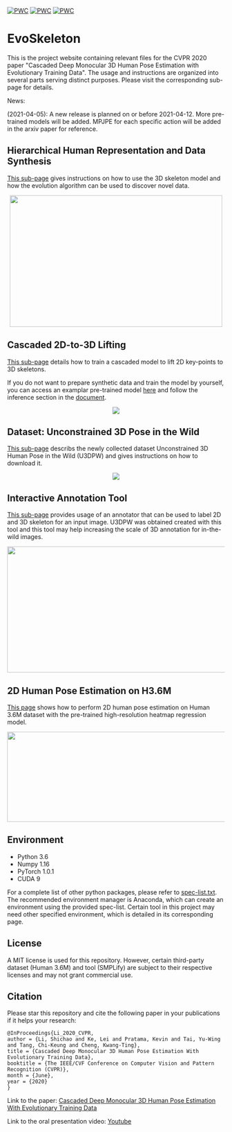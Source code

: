 [![PWC](https://img.shields.io/endpoint.svg?url=https://paperswithcode.com/badge/cascaded-deep-monocular-3d-human-pose-1/weakly-supervised-3d-human-pose-estimation-on)](https://paperswithcode.com/sota/weakly-supervised-3d-human-pose-estimation-on?p=cascaded-deep-monocular-3d-human-pose-1)
[![PWC](https://img.shields.io/endpoint.svg?url=https://paperswithcode.com/badge/cascaded-deep-monocular-3d-human-pose-1/monocular-3d-human-pose-estimation-on-human3)](https://paperswithcode.com/sota/monocular-3d-human-pose-estimation-on-human3?p=cascaded-deep-monocular-3d-human-pose-1)
[![PWC](https://img.shields.io/endpoint.svg?url=https://paperswithcode.com/badge/cascaded-deep-monocular-3d-human-pose-1/3d-human-pose-estimation-on-human36m)](https://paperswithcode.com/sota/3d-human-pose-estimation-on-human36m?p=cascaded-deep-monocular-3d-human-pose-1)
# EvoSkeleton
This is the project website containing relevant files for the CVPR 2020 paper "Cascaded Deep Monocular 3D Human Pose Estimation with Evolutionary Training Data". The usage and instructions are organized into several parts serving distinct purposes. Please visit the corresponding sub-page for details. 

News:

(2021-04-05): A new release is planned on or before 2021-04-12. More pre-trained models will be added. MPJPE for each specific action will be added in the arxiv paper for reference.

## Hierarchical Human Representation and Data Synthesis
[This sub-page](https://github.com/Nicholasli1995/EvoSkeleton/blob/master/docs/HHR.md) gives instructions on how to use the 3D skeleton model and how the evolution algorithm can be used to discover novel data.
<p align="center">
  <img src="https://github.com/Nicholasli1995/EvoSkeleton/blob/master/imgs/hierarchical.jpg"  width="492" height="304" />
</p>
  
## Cascaded 2D-to-3D Lifting 
[This sub-page](https://github.com/Nicholasli1995/EvoSkeleton/blob/master/docs/TRAINING.md) details how to train a cascaded model to lift 2D key-points to 3D skeletons.

If you do not want to prepare synthetic data and train the model by yourself, you can access an examplar pre-trained model [here](https://drive.google.com/file/d/158oCTK-9Y8Bl9qxidoHcXfqfeeA7qT93/view?usp=sharing) and follow the inference section in the [document](https://github.com/Nicholasli1995/EvoSkeleton/blob/master/docs/TRAINING.md).  
<p align="center">
  <img src="https://github.com/Nicholasli1995/EvoSkeleton/blob/master/imgs/architecture.jpg"/>
</p>

## Dataset: Unconstrained 3D Pose in the Wild
[This sub-page](https://github.com/Nicholasli1995/EvoSkeleton/blob/master/docs/DATASET.md) describs the newly collected dataset Unconstrained 3D Human Pose in the Wild (U3DPW) and gives instructions on how to download it.
<p align="center">
  <img src="https://github.com/Nicholasli1995/EvoSkeleton/blob/master/imgs/U3DPW.png"/>
</p>

## Interactive Annotation Tool
[This sub-page](https://github.com/Nicholasli1995/EvoSkeleton/blob/master/docs/ANNOTATOR.md) provides usage of an annotator that can be used to label 2D and 3D skeleton for an input image. U3DPW was obtained created with this tool and this tool may help increasing the scale of 3D annotation for in-the-wild images.
<p align="center">
  <img src="https://github.com/Nicholasli1995/EvoSkeleton/blob/master/imgs/tool.gif" width="531" height="291"/>
</p>

## 2D Human Pose Estimation on H3.6M
[This page](https://github.com/Nicholasli1995/EvoSkeleton/blob/master/docs/2DHPE.md) shows how to perform 2D human pose estimation on Human 3.6M dataset with the pre-trained high-resolution heatmap regression model.
<p align="center">
  <img src="https://github.com/Nicholasli1995/EvoSkeleton/blob/master/imgs/h36m2dpose2.png" width="789" height="208"/>
</p>

## Environment
- Python 3.6
- Numpy 1.16
- PyTorch 1.0.1
- CUDA 9

For a complete list of other python packages, please refer to [spec-list.txt](https://github.com/Nicholasli1995/EvoSkeleton/blob/master/spec-list.txt). The recommended environment manager is Anaconda, which can create an environment using the provided spec-list. Certain tool in this project may need other specified environment, which is detailed in its corresponding page.

## License
A MIT license is used for this repository. However, certain third-party dataset (Human 3.6M) and tool (SMPLify) are subject to their respective licenses and may not grant commercial use.

## Citation
Please star this repository and cite the following paper in your publications if it helps your research:

    @InProceedings{Li_2020_CVPR,
    author = {Li, Shichao and Ke, Lei and Pratama, Kevin and Tai, Yu-Wing and Tang, Chi-Keung and Cheng, Kwang-Ting},
    title = {Cascaded Deep Monocular 3D Human Pose Estimation With Evolutionary Training Data},
    booktitle = {The IEEE/CVF Conference on Computer Vision and Pattern Recognition (CVPR)},
    month = {June},
    year = {2020}
    }
    
Link to the paper:
[Cascaded Deep Monocular 3D Human Pose Estimation With Evolutionary Training Data](https://arxiv.org/abs/2006.07778)

Link to the oral presentation video:
[Youtube](https://www.youtube.com/watch?v=erYymlWw2bo)
